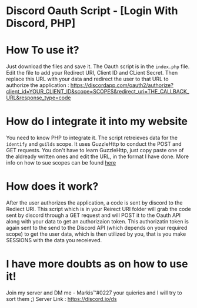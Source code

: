 # Discord Oauth Script - [Login With Discord, PHP]

 # How To use it?
Just download the files and save it. The Oauth script is in the ```index.php``` file. Edit the file to add your Redirect URI, Client ID and CLient Secret. Then replace this URL with your data and redirect the user to that URL to authorize the application : https://discordapp.com/oauth2/authorize?client_id=YOUR_CLIENT_ID&scope=SCOPES&redirect_uri=THE_CALLBACK_URL&response_type=code

 # How do I integrate it into my website
You need to know PHP to integrate it. The script retreieves data for the ```identify``` and ```guilds``` scope. It uses GuzzleHttp to conduct the POST and GET requests. You don't have to learn GuzzleHttp, just copy paste one of the aldready written ones and edit the URL, in the format I have done. More info on how to sue scopes can be found [here](https://discordapp.com/developers/docs/topics/oauth2#scopes)

# How does it work?
After the user authorizes the application, a code is sent by discord to the Rediect URI. This script which is in your Reirect URI folder will grab the code sent by discord through a GET request and will POST it to the Oauth API along with your data to get an authorizaion token. This authorizatin token is again sent to the send to the Discord API (which depends on your required scope) to get the user data, which is then utilized by you, that is you make SESSIONS with the data you receieved.

# I have more doubts as on how to use it!
Join my server and DM me - Markis™#0227 your quieries and I will try to sort them ;)
Server Link : https://discord.io/ds
